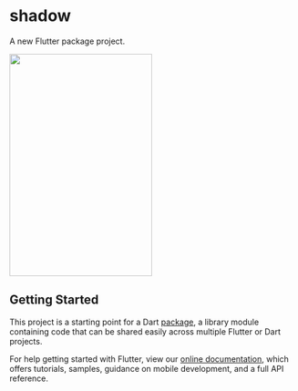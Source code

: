 # shadow

A new Flutter package project.

<img src="https://github.com/Fethi1/Shadow/blob/master/Screenshot from 2019-09-08 14-58-07.png" width="250" height="390">

## Getting Started

This project is a starting point for a Dart
[package](https://flutter.dev/developing-packages/),
a library module containing code that can be shared easily across
multiple Flutter or Dart projects.

For help getting started with Flutter, view our 
[online documentation](https://flutter.dev/docs), which offers tutorials, 
samples, guidance on mobile development, and a full API reference.
